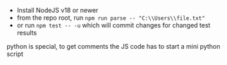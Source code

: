 - Install NodeJS v18 or newer
- from the repo root, run `npm run parse -- "C:\\Users\\file.txt"`
- or run `npm test -- -u` which will commit changes for changed test results

python is special, to get comments the JS code has to start a mini python script
